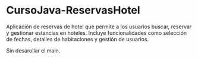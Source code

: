 # CursoJava-ReservasHotel
Aplicación de reservas de hotel que permite a los usuarios buscar, reservar y gestionar estancias en hoteles. Incluye funcionalidades como selección de fechas, detalles de habitaciones y gestión de usuarios.

Sin desarollar el main.
